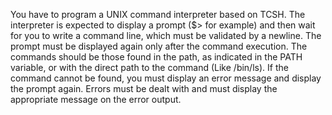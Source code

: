 You have to program a UNIX command interpreter based on TCSH.
The interpreter is expected to display a prompt ($> for example) and then wait for you to write a command line, which must be validated by a newline.
The prompt must be displayed again only after the command execution.
The commands should be those found in the path, as indicated in the PATH variable, or with the direct path to the command (Like /bin/ls).
If the command cannot be found, you must display an error message and display the prompt again.
Errors must be dealt with and must display the appropriate message on the error output.
